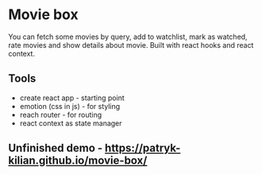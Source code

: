 # Movie box

You can fetch some movies by query, add to watchlist, mark as watched, rate movies and show details about movie.
Built with react hooks and react context.

## Tools

- create react app - starting point
- emotion (css in js) - for styling
- reach router - for routing
- react context as state manager

## Unfinished demo - https://patryk-kilian.github.io/movie-box/
